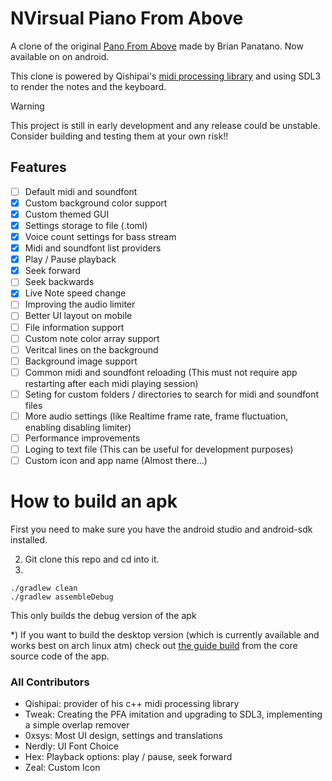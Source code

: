 # NVirsual Piano From Above
A clone of the original [Pano From Above](https://github.com/brian-pantano/PianoFromAbove) made by Brian Panatano.
Now available on on android.

This clone is powered by Qishipai's [midi processing library](https://github.com/qishipai/NVirsual) and using SDL3 to render the notes and the keyboard.

> [!WARNING]
> This project is still in early development and any release could be unstable. Consider building and testing them at your own risk!!

## Features
- [ ] Default midi and soundfont
- [X] Custom background color support
- [X] Custom themed GUI
- [X] Settings storage to file (.toml)
- [X] Voice count settings for bass stream
- [X] Midi and soundfont list providers
- [X] Play / Pause playback
- [X] Seek forward
- [ ] Seek backwards
- [X] Live Note speed change
- [ ] Improving the audio limiter
- [ ] Better UI layout on mobile
- [ ] File information support
- [ ] Custom note color array support
- [ ] Veritcal lines on the background
- [ ] Background image support
- [ ] Common midi and soundfont reloading (This must not require app restarting after each midi playing session)
- [ ] Seting for custom folders / directories to search for midi and soundfont files
- [ ] More audio settings (like Realtime frame rate, frame fluctuation, enabling disabling limiter)
- [ ] Performance improvements
- [ ] Loging to text file (This can be useful for development purposes)
- [ ] Custom icon and app name (Almost there...)

# How to build an apk
First you need to make sure you have the android studio and android-sdk installed.

2) Git clone this repo and cd into it.
3)
```
./gradlew clean
./gradlew assembleDebug
```
This only builds the debug version of the apk

*) If you want to build the desktop version (which is currently available and works best on arch linux atm) check out [the guide build](app/jni/src/README.md) from the core source code of the app.






### All Contributors
- Qishipai: provider of his c++ midi processing library
- Tweak: Creating the PFA imitation and upgrading to SDL3, implementing a simple overlap remover
- 0xsys: Most UI design, settings and translations
- Nerdly: UI Font Choice
- Hex: Playback options: play / pause, seek forward
- Zeal: Custom Icon